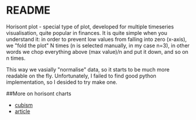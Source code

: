 README
======

Horisont plot - special type of plot, developed for multiple timeseries visualisation, quite popular in finances.
It is quite simple when you understand it: in order to prevent low values from falling into zero (x-axis), we "fold the plot" N times (n is selected manually, in my case n=3), in other words we chop everything above (max value)/n and put it down, and so on n times.

This way we vasially "normalise" data, so it starts to be much more readable on the fly.  Unfortunately, I failed to find good
python implementation, so I desided to try make one.

##More on horisont charts 
- [cubism](https://square.github.io/cubism/)
- [article](http://www.perceptualedge.com/articles/visual_business_intelligence/time_on_the_horizon.pdf)